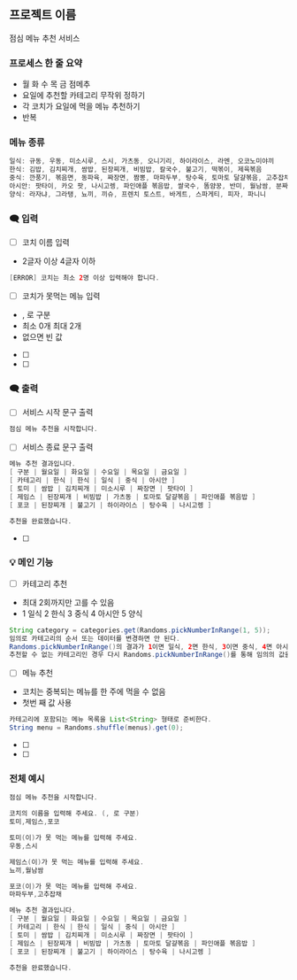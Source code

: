 ## 프로젝트 이름

점심 메뉴 추천 서비스

### 프로세스 한 줄 요약

- 월 화 수 목 금 점메추
- 요일에 추천할 카테고리 무작위 정하기
- 각 코치가 요일에 먹을 메뉴 추천하기
- 반복

### 메뉴 종류

```java
일식: 규동, 우동, 미소시루, 스시, 가츠동, 오니기리, 하이라이스, 라멘, 오코노미야끼
한식: 김밥, 김치찌개, 쌈밥, 된장찌개, 비빔밥, 칼국수, 불고기, 떡볶이, 제육볶음
중식: 깐풍기, 볶음면, 동파육, 짜장면, 짬뽕, 마파두부, 탕수육, 토마토 달걀볶음, 고추잡채
아시안: 팟타이, 카오 팟, 나시고렝, 파인애플 볶음밥, 쌀국수, 똠얌꿍, 반미, 월남쌈, 분짜
양식: 라자냐, 그라탱, 뇨끼, 끼슈, 프렌치 토스트, 바게트, 스파게티, 피자, 파니니
```

### 🗨️ 입력

- [ ]  코치 이름 입력
  - 2글자 이상 4글자 이하

   ```java
   [ERROR] 코치는 최소 2명 이상 입력해야 합니다.
   ```

- [ ]  코치가 못먹는 메뉴 입력
  - , 로 구분
  - 최소 0개 최대 2개
  - 없으면 빈 값
- [ ] 
- [ ] 

### 🗨️ 출력

- [ ]  서비스 시작 문구 출력

```java
점심 메뉴 추천을 시작합니다.
```

- [ ]  서비스 종료 문구 출력

```java
메뉴 추천 결과입니다.
[ 구분 | 월요일 | 화요일 | 수요일 | 목요일 | 금요일 ]
[ 카테고리 | 한식 | 한식 | 일식 | 중식 | 아시안 ]
[ 토미 | 쌈밥 | 김치찌개 | 미소시루 | 짜장면 | 팟타이 ]
[ 제임스 | 된장찌개 | 비빔밥 | 가츠동 | 토마토 달걀볶음 | 파인애플 볶음밥 ]
[ 포코 | 된장찌개 | 불고기 | 하이라이스 | 탕수육 | 나시고렝 ]

추천을 완료했습니다.
```

- [ ] 

### 💡 메인 기능

- [ ]  카테고리 추천
  - 최대 2회까지만 고를 수 있음
  - 1 일식 2 한식 3 중식 4 아시안 5 양식

   ```java
   String category = categories.get(Randoms.pickNumberInRange(1, 5));
   임의로 카테고리의 순서 또는 데이터를 변경하면 안 된다.
   Randoms.pickNumberInRange()의 결과가 1이면 일식, 2면 한식, 3이면 중식, 4면 아시안, 5면 양식을 추천해야 한다.
   추천할 수 없는 카테고리인 경우 다시 Randoms.pickNumberInRange()를 통해 임의의 값을 생성해서 추천할 카테고리를 정해야 한다.
   ```

- [ ]  메뉴 추천
  - 코치는 중복되는 메뉴를 한 주에 먹을 수 없음
  - 첫번 째 값 사용

   ```java
   카테고리에 포함되는 메뉴 목록을 List<String> 형태로 준비한다.
   String menu = Randoms.shuffle(menus).get(0);
   ```

- [ ] 
- [ ] 

### 전체 예시

```java
점심 메뉴 추천을 시작합니다.

코치의 이름을 입력해 주세요. (, 로 구분)
토미,제임스,포코

토미(이)가 못 먹는 메뉴를 입력해 주세요.
우동,스시

제임스(이)가 못 먹는 메뉴를 입력해 주세요.
뇨끼,월남쌈

포코(이)가 못 먹는 메뉴를 입력해 주세요.
마파두부,고추잡채

메뉴 추천 결과입니다.
[ 구분 | 월요일 | 화요일 | 수요일 | 목요일 | 금요일 ]
[ 카테고리 | 한식 | 한식 | 일식 | 중식 | 아시안 ]
[ 토미 | 쌈밥 | 김치찌개 | 미소시루 | 짜장면 | 팟타이 ]
[ 제임스 | 된장찌개 | 비빔밥 | 가츠동 | 토마토 달걀볶음 | 파인애플 볶음밥 ]
[ 포코 | 된장찌개 | 불고기 | 하이라이스 | 탕수육 | 나시고렝 ]

추천을 완료했습니다.
```